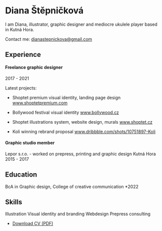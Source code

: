 <!-- Use Markdown for headings, paragraphs, lists, etc. to add structural meaning to your content. -->

# Diana Štěpničková

I am Diana, illustrator, graphic designer and mediocre ukulele player based in Kutná Hora.

Contact me: dianastepnickova@gmail.com



## Experience

#### Freelance graphic designer
2017 - 2021

Latest projects:

- Shoptet premium
  visual identity, landing page design
  www.shoptetpremium.com
  
- Bollywood festival
  visual identity
  www.bollywood.cz
  
- Shoptet
   illustrations system, website design, murals
   www.shoptet.cz
   
- Koli
  winning rebrand proposal
  www.dribbble.com/shots/10751897-Koli

#### Graphic studio member
Lepor s.r.o. - worked on prepress, printing and graphic design
Kutná Hora
2015 - 2017

<!-- Sort by newest (present) to oldest. -->

## Education

BcA in Graphic design, College of creative communication *2022


<!-- Higher education, not high school unless it's a speciality/vocational school worth mentioning. -->

## Skills

Illustration
Visual identity and branding
Webdesign
Prepress consulting

<!-- Not just software, please! See Caroline Win’s skills section: https://www.carolinewin.com/resume -->

- [Download CV (PDF)](pdf/cv-2021-11-jgagne.pdf) <!-- At the top or bottom? -->
